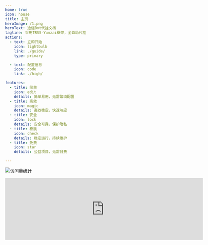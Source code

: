 ```yaml
---
home: true
icon: house
title: 主页
heroImage: /1.png
heroText: 逸燧Bot代挂文档
tagline: 采用TRSS-Yunzai框架，全自助代挂
actions:
  - text: 立即开始
    icon: lightbulb
    link: ./guide/
    type: primary

  - text: 配置信息
    icon: code
    link: ./high/

features:
  - title: 简单
    icon: edit
    details: 简单易用，无需繁琐配置
  - title: 高效
    icon: magic
    details: 高效稳定，快速响应
  - title: 安全
    icon: lock
    details: 安全可靠，保护隐私
  - title: 稳腚
    icon: check
    details: 稳定运行，持续维护
  - title: 免费
    icon: star
    details: 公益项目，无需付费

---
```


![访问量统计](https://count.kjchmc.cn/get/@botdocs?theme=rule34)

<iframe src="https://afdian.com/leaflet?slug={EscapedSpark}" width="640" scrolling="no" height="200" frameborder="0"></iframe>
